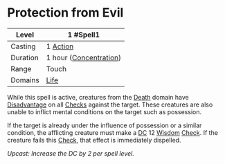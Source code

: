 # Protection from Evil

| Level    | 1 #Spell1                                           |
| -------- | --------------------------------------------------- |
| Casting  | 1 [Action](../../../../Game%20Procedures/Action.md) |
| Duration | 1 hour ([Concentration](../../../Concentration.md)) |
| Range    | Touch                                               |
| Domains  | [Life](../../../Spell%20Domains/Life.md)            |

While this spell is active, creatures from the [Death](../../../Spell%20Domains/Death.md) domain have [Disadvantage](../../../../Game%20Procedures/Dice%20Rolls/Disadvantage.md) on all [Checks](../../../../Game%20Procedures/Check.md) against the target. These creatures are also unable to inflict mental conditions on the target such as possession.

If the target is already under the influence of possession or a similar condition, the afflicting creature must make a [DC](../../../../Game%20Procedures/DC.md) 12 [Wisdom](../../../../Player%20Characters/Chosen%20Statistics/Wisdom.md) [Check](../../../../Game%20Procedures/Check.md). If the creature fails this [Check](../../../../Game%20Procedures/Check.md), that effect is immediately dispelled.

*Upcast: Increase the DC by 2 per spell level.*